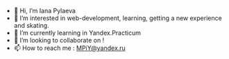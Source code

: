 - 👋 Hi, I’m Iana Pylaeva
- 👀 I’m interested in web-development, learning, getting a new experience and skating.
- 🌱 I’m currently learning in Yandex.Practicum
- 💞️ I’m looking to collaborate on !
- 📫 How to reach me : MPiY@yandex.ru

<!---
IanaPylaeva/IanaPylaeva is a ✨ special ✨ repository because its `README.md` (this file) appears on your GitHub profile.
You can click the Preview link to take a look at your changes.
--->

